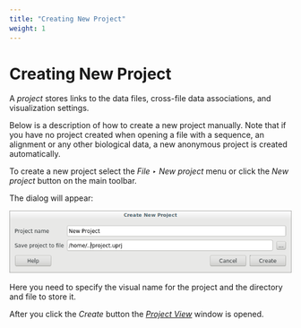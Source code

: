 ```yaml
---
title: "Creating New Project"
weight: 1
---
```



# Creating New Project

A _project_ stores links to the data files, cross-file data associations, and visualization settings.

Below is a description of how to create a new project manually. Note that if you have no project created when opening a file with a sequence, an alignment or any other biological data, a new anonymous project is created automatically.

To create a new project select the _File ‣ New project_ menu or click the _New project_ button on the main toolbar.

The dialog will appear:


![](/images/65929273/65929274.png)

Here you need to specify the visual name for the project and the directory and file to store it.

After you click the _Create_ button the [_Project View_](project-view.md) window is opened.
